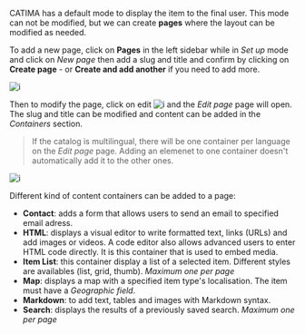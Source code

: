 CATIMA has a default mode to display the item to the final user. This mode can not be modified, but we can create **pages** where the layout can be modified as needed.

To add a new page, click on **Pages** in the left sidebar while in *Set up* mode and click on *New page* then add a slug and title and confirm by clicking on **Create page** - or **Create and add another** if you need to add more.

![i](assets/pages/a-new-page.png)

Then to modify the page, click on edit ![i](assets/buttons/edit_btn.png) and the *Edit page* page will open. The slug and title can be modified and content can be added in the *Containers* section.

> If the catalog is multilingual, there will be one container per language on the *Edit page* page. Adding an elemenet to one container doesn't automatically add it to the other ones.

![i](assets/pages/a-edit-page.png)

Different kind of content containers can be added to a page:

- **Contact**: adds a form that allows users to send an email to specified email adress.
- **HTML**: displays a visual editor to write formatted text, links (URLs) and add images or videos. A code editor also allows advanced users to enter HTML code directly. It is this container that is used to embed media.
- **Item List**: this container display a list of a selected item. Different styles are availables (list, grid, thumb). *Maximum one per page*
- **Map**: displays a map with a specified item type's localisation. The item must have a *Geographic field*.
- **Markdown**: to add text, tables and images with Markdown syntax.
- **Search**: displays the results of a previously saved search. *Maximum one per page*
